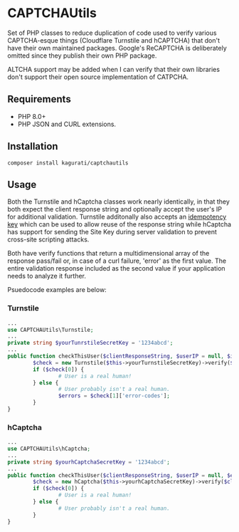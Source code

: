 # CAPTCHAUtils
Set of PHP classes to reduce duplication of code used to verify various CAPTCHA-esque things (Cloudflare Turnstile and hCAPTCHA) that don't have their own maintained packages. Google's ReCAPTCHA is deliberately omitted since they publish their own PHP package.

ALTCHA support may be added when I can verify that their own libraries don't support their open source implementation of CATPCHA. 

## Requirements

* PHP 8.0+
* PHP JSON and CURL extensions.

## Installation

```composer install kagurati/captchautils```

## Usage
Both the Turnstile and hCaptcha classes work nearly identically, in that they both expect the client response string and optionally accept the user's IP for additional validation. Turnstile additonally also accepts an [idempotency key](https://developers.cloudflare.com/turnstile/get-started/server-side-validation/) which can be used to allow reuse of the response string while hCaptcha has support for sending the Site Key during server validation to prevent cross-site scripting attacks.

Both have verify functions that return a multidimensional array of the response pass/fail or, in case of a curl failure, 'error' as the first value. The entire validation response included as the second value if your application needs to analyze it further.

Psuedocode examples are below:
### Turnstile
```php
...
use CAPTCHAUtils\Turnstile;
...
private string $yourTunrstileSecretKey = '1234abcd';
...
public function checkThisUser($clientResponseString, $userIP = null, $idempotencyKey = null) {
        $check = new Turnstile($this->yourTurnstileSecretKey)->verify($clientResponseString, $userIP, $idempotencyKey);
        if ($check[0]) {
                # User is a real human!
        } else {
                # User probably isn't a real human.
                $errors = $check[1]['error-codes'];
        }
}
```
### hCaptcha
```php
...
use CAPTCHAUtils\hCaptcha;
...
private string $yourhCaptchaSecretKey = '1234abcd';
...
public function checkThisUser($clientResponseString, $userIP = null, $expectedSiteKey = null) {
        $check = new hCaptcha($this->yourhCaptchaSecretKey)->verify($clientResponseString, $userIP, $expectedSiteKey);
        if ($check[0]) {
                # User is a real human!
        } else {
                # User probably isn't a real human.
        }
}
```